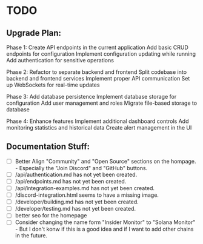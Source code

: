 # TODO

## Upgrade Plan:
Phase 1: Create API endpoints in the current application
Add basic CRUD endpoints for configuration
Implement configuration updating while running
Add authentication for sensitive operations

Phase 2: Refactor to separate backend and frontend
Split codebase into backend and frontend services
Implement proper API communication
Set up WebSockets for real-time updates

Phase 3: Add database persistence
Implement database storage for configuration
Add user management and roles
Migrate file-based storage to database

Phase 4: Enhance features
Implement additional dashboard controls
Add monitoring statistics and historical data
Create alert management in the UI

## Documentation Stuff:
- [ ] Better Align "Community" and "Open Source" sections on the hompage.
        - Especially the "Join Discord" and "GitHub" buttons.
- [ ] /api/authentication.md has not yet been created.
- [ ] /api/endpoints.md has not yet been created.
- [ ] /api/integration-examples.md has not yet been created.
- [ ] /discord-integration.html seems to have a missing image.
- [ ] /developer/building.md has not yet been created.
- [ ] /developer/testing.md has not yet been created.
- [ ] better seo for the homepage
- [ ] Consider changing the name form "Insider Monitor" to "Solana Monitor"
        - But I don't konw if this is a good idea and if I want to add other chains in the future.
